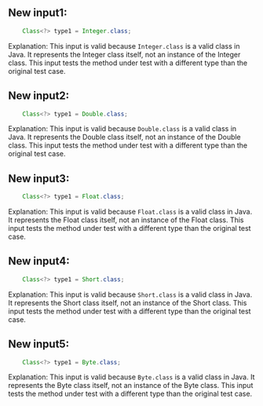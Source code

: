 ## New input1:
```java
    Class<?> type1 = Integer.class;
```
Explanation: This input is valid because `Integer.class` is a valid class in Java. It represents the Integer class itself, not an instance of the Integer class. This input tests the method under test with a different type than the original test case.

## New input2:
```java
    Class<?> type1 = Double.class;
```
Explanation: This input is valid because `Double.class` is a valid class in Java. It represents the Double class itself, not an instance of the Double class. This input tests the method under test with a different type than the original test case.

## New input3:
```java
    Class<?> type1 = Float.class;
```
Explanation: This input is valid because `Float.class` is a valid class in Java. It represents the Float class itself, not an instance of the Float class. This input tests the method under test with a different type than the original test case.

## New input4:
```java
    Class<?> type1 = Short.class;
```
Explanation: This input is valid because `Short.class` is a valid class in Java. It represents the Short class itself, not an instance of the Short class. This input tests the method under test with a different type than the original test case.

## New input5:
```java
    Class<?> type1 = Byte.class;
```
Explanation: This input is valid because `Byte.class` is a valid class in Java. It represents the Byte class itself, not an instance of the Byte class. This input tests the method under test with a different type than the original test case.
